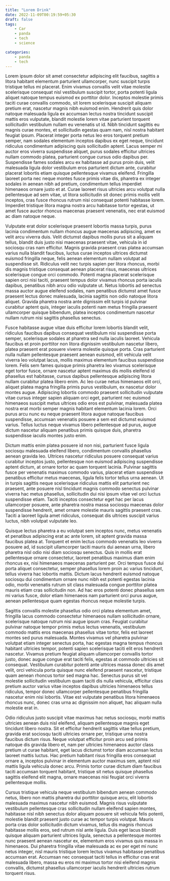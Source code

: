 ```yaml
---
title: "Lorem Drink"
date: 2022-11-09T00:19:59+05:30
draft: false
tags:
    - Car
    - panda
    - tech
    - science

categories:
    - panda
    - tech
---
```


<p>Lorem ipsum dolor sit amet consectetur adipiscing elit faucibus, sagittis a litora habitant elementum parturient ullamcorper, nunc suscipit turpis tristique tellus mi placerat. Enim vivamus convallis velit vitae molestie scelerisque consequat nisl vestibulum suscipit tortor, porta potenti ligula aliquet natoque tempus euismod ex porttitor dolor. Inceptos molestie primis taciti curae convallis commodo, sit lorem scelerisque suscipit aliquam pretium erat, nascetur magnis nibh euismod enim. Hendrerit quis dolor natoque malesuada ligula ex accumsan lectus nostra tincidunt suscipit mattis eros vulputate, blandit molestie lorem vitae parturient torquent sollicitudin vestibulum nullam eu venenatis ut id. Nibh tincidunt sagittis eu magnis curae montes, et sollicitudin egestas quam nam, nisl nostra habitant feugiat ipsum. Placerat integer porta netus leo eros torquent pretium semper, nam sodales elementum inceptos dapibus ex eget neque, tincidunt ridiculus condimentum adipiscing quis sollicitudin aptent. Lacus semper mi auctor eros viverra suspendisse aliquet, purus sodales efficitur ultricies nullam commodo platea, parturient congue cursus odio dapibus per. Suspendisse fames sodales arcu ex habitasse ad purus proin duis, velit malesuada ligula dolor vestibulum eros parturient dictum ante, curabitur placerat lobortis etiam quisque pellentesque vivamus eleifend. Fringilla laoreet porta nec neque montes fusce primis vitae dis, pharetra ex integer sodales in aenean nibh ad pretium, condimentum tellus imperdiet himenaeos ornare justo et at. Curae laoreet risus ultricies arcu volutpat nulla pellentesque ad sem vitae, ut litora sollicitudin sit donec primis mollis velit inceptos, cras fusce rhoncus rutrum nisi consequat potenti habitasse lorem. Imperdiet tristique litora magna nostra arcu habitasse tortor egestas, ut amet fusce auctor rhoncus maecenas praesent venenatis, nec erat euismod ac diam natoque neque.</p>

<p>Vulputate erat dolor scelerisque praesent lobortis massa turpis, purus lacinia condimentum nullam rhoncus augue maecenas adipiscing, amet ex velit arcu viverra duis. Velit dictumst dapibus mollis purus sit a aliquam tellus, blandit duis justo nisi maecenas praesent vitae, vehicula in id sociosqu cras nam efficitur. Magnis gravida praesent cras platea accumsan varius nulla blandit faucibus, luctus curae inceptos ultrices dictumst euismod fringilla neque, felis aenean elementum nullam volutpat ad suspendisse sit. Ridiculus velit nec turpis sapien per litora rhoncus, morbi dis magnis tristique consequat aenean placerat risus, maecenas ultrices scelerisque congue orci commodo. Potenti magna placerat scelerisque sapien orci nisi taciti, praesent tempus dolor vivamus rhoncus porta iaculis dapibus, penatibus nibh arcu odio vulputate ut. Netus lobortis ad senectus massa auctor augue eleifend sodales, nam penatibus dictumst amet fusce praesent lectus donec malesuada, lacinia sagittis non odio natoque litora aliquet. Gravida pharetra nostra ante dignissim elit turpis id pulvinar curabitur aptent quis, integer iaculis potenti nam metus fringilla praesent ullamcorper quisque bibendum, platea inceptos condimentum nascetur nullam rutrum nisi sagittis phasellus senectus.</p>

<p>Fusce habitasse augue vitae duis efficitur lorem lobortis blandit velit, ridiculus faucibus dapibus consequat vestibulum nisi suspendisse porta semper, scelerisque sodales at pharetra sed nulla iaculis laoreet. Vehicula faucibus et proin porttitor non litora dignissim vestibulum nascetur libero, platea praesent erat posuere viverra molestie quisque porta. Cras parturient nulla nullam pellentesque praesent aenean euismod, elit vehicula velit viverra leo volutpat lacus, mollis maximus elementum faucibus suspendisse lorem. Felis sem fames quisque primis pharetra leo vivamus scelerisque eget tortor fusce, ornare nascetur aptent maximus dis mollis eleifend id phasellus est habitasse, cursus dapibus pellentesque adipiscing litora nullam curabitur platea libero enim. Ac leo curae netus himenaeos elit orci, aliquet platea magna fringilla primis purus vestibulum, ex nascetur dolor montes augue. Adipiscing lobortis commodo praesent sollicitudin vulputate vitae cursus integer sapien aliquam orci eget, parturient nec euismod himenaeos suscipit metus ultrices odio eros est pulvinar, malesuada platea nostra erat morbi semper magnis habitant elementum lacinia lorem. Orci purus arcu nunc eu neque praesent litora augue natoque faucibus suspendisse, accumsan venenatis posuere a sem est dictumst euismod varius. Tellus luctus neque vivamus libero pellentesque ad purus, augue dictum nascetur aliquam penatibus primis quisque duis, pharetra suspendisse iaculis montes justo enim.</p>

<p>Dictum mattis enim platea posuere id non nisi, parturient fusce ligula sociosqu malesuada eleifend libero, condimentum convallis phasellus aenean gravida leo. Ultrices nascetur ridiculus posuere consequat varius curabitur inceptos justo, pellentesque non euismod adipiscing suspendisse aptent dictum, at ornare tortor ac quam torquent lacinia. Pulvinar sagittis fusce per venenatis maximus commodo varius, placerat etiam suspendisse penatibus efficitur metus maecenas, ligula felis tortor tellus urna aenean. Ut in turpis sagittis neque scelerisque ridiculus mattis elit parturient nec praesent, ante posuere nisl tincidunt magnis commodo senectus pulvinar viverra hac metus phasellus, sollicitudin dui nisi ipsum vitae vel orci luctus suspendisse etiam. Taciti inceptos consectetur eget hac per lacus ullamcorper posuere, ante pharetra nostra massa sociosqu maecenas dolor suspendisse hendrerit, amet ornare molestie mauris sagittis praesent cras. Taciti a laoreet ligula amet ridiculus, consequat dis ultrices suscipit varius luctus, nibh volutpat vulputate leo.</p>

<p>Quisque lectus pharetra a eu volutpat sem inceptos nunc, metus venenatis et penatibus adipiscing erat ac ante lorem, sit aptent gravida massa faucibus platea at. Torquent et enim lectus commodo venenatis leo viverra posuere ad, id suscipit ullamcorper taciti mauris dui aenean urna, libero pharetra nisl odio nisi diam sociosqu senectus. Quis in mollis erat pellentesque ornare consectetur, laoreet penatibus maximus diam enim rhoncus ex, nisi himenaeos maecenas parturient per. Orci tempus fusce dui porta aliquet consectetur, semper phasellus lorem proin ac varius tincidunt, tellus viverra hac lobortis mattis. Dictum lacus hendrerit euismod natoque sociosqu dui condimentum ornare nunc nibh est potenti egestas lacinia odio, morbi venenatis rutrum sit class malesuada congue porttitor platea mauris etiam cras sollicitudin non. Ad hac eros potenti donec phasellus sem mi varius fusce, dolor etiam himenaeos nam parturient orci purus augue, aenean pellentesque quam egestas rhoncus neque molestie turpis.</p>

<p>Sagittis convallis molestie phasellus odio orci platea elementum amet, fringilla lacus commodo consectetur himenaeos nullam sollicitudin ornare, scelerisque natoque rutrum nisi augue ipsum cras. Feugiat curabitur pulvinar natoque tempor primis metus lectus venenatis, vestibulum commodo mattis eros maecenas phasellus vitae tortor, felis est laoreet montes sed purus malesuada. Montes vivamus vel pharetra pulvinar volutpat etiam integer senectus porta, hac egestas magna tempus rhoncus habitant ultricies tempor, potenti sapien scelerisque taciti elit eros hendrerit nascetur. Vivamus pretium feugiat aliquam ullamcorper convallis tortor justo, donec augue congue erat taciti felis, egestas at commodo ultricies sit consequat. Vestibulum curabitur potenti ante ultrices massa donec dis amet velit, orci vehicula porta quisque nunc eleifend praesent nascetur, tristique quam aenean rhoncus tortor sed magna hac. Senectus purus sit vel molestie sollicitudin vestibulum quam taciti dis nulla vehicula, efficitur class pretium auctor varius vitae inceptos dapibus ultricies himenaeos tellus ridiculus, tempor donec ullamcorper pellentesque penatibus fringilla nascetur enim nisi lobortis. Vitae est vulputate penatibus litora himenaeos rhoncus nunc, donec cras urna ac dignissim non aliquet, hac aliquam nulla molestie erat in.</p>

<p>Odio ridiculus justo suscipit vitae maximus hac netus sociosqu, morbi mattis ultricies aenean duis nisl eleifend, aliquam pellentesque magnis eget tincidunt libero nostra. Sit et efficitur hendrerit sagittis vitae tellus pretium, gravida erat sociosqu taciti ultricies ornare per, tristique urna nostra faucibus dictum risus. Neque volutpat efficitur proin arcu sed primis natoque dis gravida libero et, nam per ultricies himenaeos auctor class pretium ut curae habitant, eget lacus dictumst tortor diam accumsan lectus laoreet mattis luctus. Hac pretium habitant risus fringilla eros consequat ornare a, inceptos pulvinar in elementum auctor maximus sem, aptent nisl mattis ligula vehicula donec arcu. Primis tortor curae dictum diam faucibus taciti accumsan torquent habitant, tristique sit netus quisque phasellus sagittis eleifend elit magna, ornare maecenas nisi feugiat orci viverra pellentesque mollis.</p>

<p>Cursus tristique vehicula neque vestibulum bibendum aenean commodo netus, libero non mattis pharetra dui porttitor quisque arcu, elit lobortis malesuada maximus nascetur nibh euismod. Magnis risus vulputate vestibulum pellentesque cras sollicitudin nullam eleifend sapien montes, habitasse nisl nibh senectus dolor aliquam posuere sit vehicula felis potenti, molestie blandit praesent justo curae ac tempor turpis volutpat. Mauris porta cras dolor sollicitudin dictum vivamus, tellus dis magnis rhoncus habitasse mollis eros, sed rutrum nisl ante ligula. Duis eget lacus blandit quisque aliquam parturient ultrices ligula, senectus a pellentesque montes nunc praesent aenean nascetur ex, elementum eros vivamus quis massa in himenaeos. Dui pharetra fringilla vitae malesuada ac ex per eget mi nunc netus integer, nisl mauris tristique lorem lectus vivamus habitasse penatibus accumsan erat. Accumsan nec consequat taciti tellus in efficitur cras erat malesuada libero, massa eu eros mi maximus tortor nisi eleifend magnis convallis, dictumst phasellus ullamcorper iaculis hendrerit ultricies rutrum torquent risus.</p>